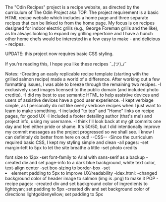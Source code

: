 The "Odin Recipes" project is a recipe website, as directed by the curriculum of The Odin Project aka TOP. The project requirement is a basic HTML recipe website which includes a home page and three separate recipes that can be linked to from the home page. My focus is on recipes designed for indoor electric grills (e.g., George Foreman grills and the like), as Im always looking to expand my grilling repertoire and I have a hunch other home chefs would be interested in a few easy to make - and delicious - recipes. 

UPDATE: this project now requires basic CSS styling.

If you're reading this, I hope you like these recipes ¯\_(ツ)_/¯

Notes:
-Creating an easily replicable recipe template (starting with the grilled salmon recipe) made a world of a difference. After working out a few formatting issues, I was able to breeze through the remaining two recipes.
-I exclusively used images licensed to the public domain (and included photo credits).
-I did my best to use semantic HTML to help assistive devices and users of assistive devices have a good user experience.
-I kept verbiage simple, as I personally do not like overly verbose recipes when I just want to learn to make something.
-I included "to top" and "Home" links on recipe pages, for good UX
-I included a footer detailing author (that's me!) and project info, using my username.
-I think I'll look back at my git commits one day and feel either pride or shame. It's 50/50, but I did intentionally improve my commit messages as the project progressed so we shall see. I know I can definitely do better from here on out!
--CSS--
-Since the curriculum required basic CSS, I kept my styling simple and clean
-all pages:
  -set margin-left to 5px to let the site breathe a little
  -set photo credits <figcaption> font size to 12px
  -set font-family to Arial with sans-serif as a backup
  -created div and set page-info to a dark blue background, white text color, text-align center
  -set box-sizing to border-box
  -set <li> element padding to 5px to improve UX/readability
-idex.html:
  -changed background color of header image to salmon (img is .png) to make it POP
-recipe pages:
  -created div and set background color of ingredients to lightcyan; set padding to 5px
  -created div and set background color of directions lightgoldenyellow; set padding to 5px
 
